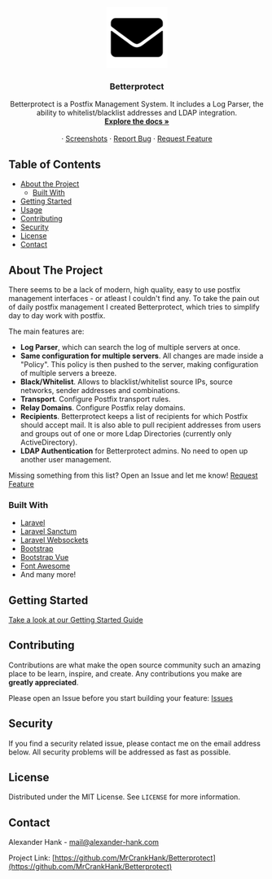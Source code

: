 <br />
<p align="center">
  <a href="">
    <img src="logo.png" alt="Logo" width="120" height="120">
  </a>

  <h3 align="center">Betterprotect</h3>

  <p align="center">
    Betterprotect is a Postfix Management System. It includes a Log Parser, the ability to whitelist/blacklist addresses and LDAP integration.
    <br />
    <a href="https://github.com/MrCrankHank/Betterprotect/wiki"><strong>Explore the docs »</strong></a>
    <br />
    <br />
    ·
    <a href="https://github.com/MrCrankHank/Betterprotect/wiki/Screenshots-v1.0">Screenshots</a>
    ·
    <a href="https://github.com/MrCrankHank/Betterprotect/issues">Report Bug</a>
    ·
    <a href="https://github.com/MrCrankHank/Betterprotect/issues">Request Feature</a>
  </p>
</p>

## Table of Contents

* [About the Project](#about-the-project)
  * [Built With](#built-with)
* [Getting Started](#getting-started)
* [Usage](#usage)
* [Contributing](#contributing)
* [Security](#Security)
* [License](#license)
* [Contact](#contact)

## About The Project

There seems to be a lack of modern, high quality, easy to use postfix management interfaces - or atleast I couldn't find any. To take the pain out of daily postfix management I created Betterprotect, which tries to simplify day to day work with postfix.

The main features are:
* **Log Parser**, which can search the log of multiple servers at once.
* **Same configuration for multiple servers**. All changes are made inside a "Policy". This policy is then pushed to the server, making configuration of multiple servers a breeze.
* **Black/Whitelist**. Allows to blacklist/whitelist source IPs, source networks, sender addresses and combinations.
* **Transport**. Configure Postfix transport rules.
* **Relay Domains**. Configure Postfix relay domains.
* **Recipients**. Betterprotect keeps a list of recipients for which Postfix should accept mail. It is also able to pull recipient addresses from users and groups out of one or more Ldap Directories (currently only ActiveDirectory).
* **LDAP Authentication** for Betterprotect admins. No need to open up another user management.

Missing something from this list? Open an Issue and let me know! <a href="https://github.com/MrCrankHank/Betterprotect/issues">Request Feature</a>

### Built With
* [Laravel](https://laravel.com)
* [Laravel Sanctum](https://github.com/laravel/sanctum)
* [Laravel Websockets](https://github.com/beyondcode/laravel-websockets)
* [Bootstrap](https://getbootstrap.com)
* [Bootstrap Vue](https://bootstrap-vue.js.org/)
* [Font Awesome](https://fontawesome.com)
* And many more!

## Getting Started
<a href="https://github.com/MrCrankHank/Betterprotect/wiki/Getting-Started">Take a look at our Getting Started Guide</a>

## Contributing

Contributions are what make the open source community such an amazing place to be learn, inspire, and create. Any contributions you make are **greatly appreciated**.

Please open an Issue before you start building your feature: <a href="https://github.com/MrCrankHank/Betterprotect/issues">Issues</a>

## Security
If you find a security related issue, please contact me on the email address below. All security problems will be addressed as fast as possible.

## License

Distributed under the MIT License. See `LICENSE` for more information.

## Contact

Alexander Hank - mail@alexander-hank.com

Project Link: [https://github.com/MrCrankHank/Betterprotect](https://github.com/MrCrankHank/Betterprotect)
